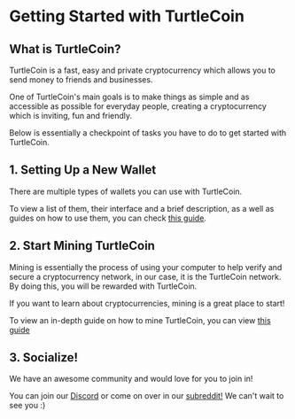 # Getting Started with TurtleCoin

## What is TurtleCoin?

TurtleCoin is a fast, easy and private cryptocurrency which allows you to send money to friends and businesses.

One of TurtleCoin's main goals is to make things as simple and as accessible as possible for everyday people, creating a cryptocurrency which is inviting, fun and friendly.



Below is essentially a checkpoint of tasks you have to do to get started with TurtleCoin.

## 1. Setting Up a New Wallet<a name="new-wallet"></a>

There are multiple types of wallets you can use with TurtleCoin.

To view a list of them, their interface and a brief description, as a well as guides on how to use them, you can check [this guide](Making-a-Wallet).

## 2. Start Mining TurtleCoin<a name="mining"></a>

Mining is essentially the process of using your computer to help verify and secure a cryptocurrency network, in our case, it is the TurtleCoin network. By doing this, you will be rewarded with TurtleCoin.

If you want to learn about cryptocurrencies, mining is a great place to start!

To view an in-depth guide on how to mine TurtleCoin, you can view [this guide](Mining)

## 3. Socialize!<a name="socialize"></a>

We have an awesome community and would love for you to join in!

You can join our [Discord](https://discord.gg/J7g99EE) or come on over in our [subreddit!](https://reddit.com/r/trtl) We can't wait to see you :)
